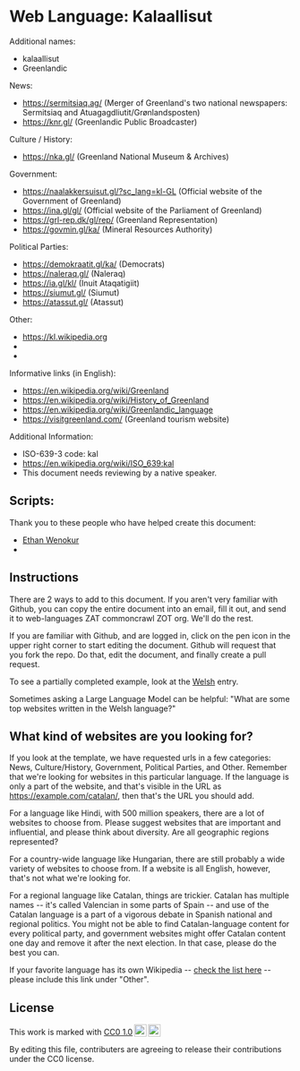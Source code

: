 # Web Language: Kalaallisut

Additional names:
- kalaallisut
- Greenlandic

News:
- https://sermitsiaq.ag/ (Merger of Greenland's two national newspapers: Sermitsiaq and Atuagagdliutit/Grønlandsposten)
- https://knr.gl/ (Greenlandic Public Broadcaster)

Culture / History:
- https://nka.gl/ (Greenland National Museum & Archives)

Government:
- https://naalakkersuisut.gl/?sc_lang=kl-GL (Official website of the Government of Greenland)
- https://ina.gl/gl/ (Official website of the Parliament of Greenland)
- https://grl-rep.dk/gl/rep/ (Greenland Representation)
- https://govmin.gl/ka/ (Mineral Resources Authority)

Political Parties:
- https://demokraatit.gl/ka/ (Democrats)
- https://naleraq.gl/ (Naleraq)
- https://ia.gl/kl/ (Inuit Ataqatigiit)
- https://siumut.gl/ (Siumut)
- https://atassut.gl/ (Atassut)

Other:
- https://kl.wikipedia.org
- 
- 

Informative links (in English):
- https://en.wikipedia.org/wiki/Greenland
- https://en.wikipedia.org/wiki/History_of_Greenland
- https://en.wikipedia.org/wiki/Greenlandic_language
- https://visitgreenland.com/ (Greenland tourism website)

Additional Information:
- ISO-639-3 code: kal
- https://en.wikipedia.org/wiki/ISO_639:kal
- This document needs reviewing by a native speaker.


Scripts:
- 

Thank you to these people who have helped create this document:
- [Ethan Wenokur](https://github.com/e-Winnie)
- 

## Instructions

There are 2 ways to add to this document. If you aren't very familiar
with Github, you can copy the entire document into an email, fill it
out, and send it to web-languages ZAT commoncrawl ZOT org. We'll do the rest.

If you are familiar with Github, and are logged in, click on the pen
icon in the upper right corner to start editing the document.
Github will request that you fork the repo. Do that, edit the
document, and finally create a pull request.

To see a partially completed example, look at the
[Welsh](../living/welsh.md) entry.

Sometimes asking a Large Language Model can be helpful: "What are some
top websites written in the Welsh language?"

## What kind of websites are you looking for?

If you look at the template, we have requested urls in a few
categories: News, Culture/History, Government, Political Parties, and
Other. Remember that we're looking for websites in this particular
language. If the language is only a part of the website, and that's
visible in the URL as https://example.com/catalan/, then that's the
URL you should add.

For a language like Hindi, with 500 million speakers, there are a lot
of websites to choose from. Please suggest websites that are important
and influential, and please think about diversity. Are all geographic
regions represented?

For a country-wide language like Hungarian, there are still probably a
wide variety of websites to choose from. If a website is all English,
however, that's not what we're looking for.

For a regional language like Catalan, things are trickier. Catalan has
multiple names -- it's called Valencian in some parts of Spain -- and
use of the Catalan language is a part of a vigorous debate in Spanish
national and regional politics. You might not be able to find
Catalan-language content for every political party, and government
websites might offer Catalan content one day and remove it after
the next election. In that case, please do the best you can.

If your favorite language has its own Wikipedia -- [check the list here](https://en.wikipedia.org/wiki/List_of_Wikipedias) --
please include this link under "Other".

## License

<p xmlns:cc="http://creativecommons.org/ns#" >This work is marked with <a href="https://creativecommons.org/publicdomain/zero/1.0/?ref=chooser-v1" target="_blank" rel="license noopener noreferrer" style="display:inline-block;">CC0 1.0<img style="height:22px!important;margin-left:3px;vertical-align:text-bottom;" src="https://mirrors.creativecommons.org/presskit/icons/cc.svg?ref=chooser-v1" alt=""><img style="height:22px!important;margin-left:3px;vertical-align:text-bottom;" src="https://mirrors.creativecommons.org/presskit/icons/zero.svg?ref=chooser-v1" alt=""></a></p>

By editing this file, contributers are agreeing to release their contributions under the CC0 license.
